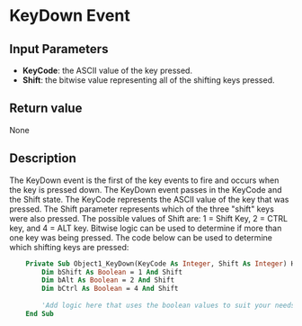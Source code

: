 # KeyDown Event #
## Input Parameters ##
- **KeyCode**: the ASCII value of the key pressed.
- **Shift**: the bitwise value representing all of the shifting keys pressed.
## Return value ##
None
## Description ##
The KeyDown event is the first of the key events to fire and occurs when the key is pressed down. The KeyDown event passes in the KeyCode and the Shift state. The KeyCode represents the ASCII value of the key that was pressed. The Shift parameter represents which of the three "shift" keys were also pressed. The possible values of Shift are: 1 = Shift Key, 2 = CTRL key, and 4 = ALT key. Bitwise logic can be used to determine if more than one key was being pressed. The code below can be used to determine which shifting keys are pressed:
```vb
    Private Sub Object1_KeyDown(KeyCode As Integer, Shift As Integer) Handles Object1.KeyDown
        Dim bShift As Boolean = 1 And Shift
        Dim bAlt As Boolean = 2 And Shift
        Dim bCtrl As Boolean = 4 And Shift
        
        'Add logic here that uses the boolean values to suit your needs.
    End Sub
